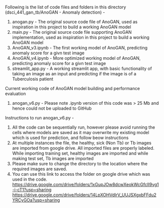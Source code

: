 Following is the list of code files and folders in this directory (dsci_441_gan_tb/AnoGAN - Anomaly detection) - 

1. anogan.py - The original source code file of AnoGAN, used as inspiration in this project to build a working AnoGAN model
2. main.py - The original source code file supporting AnoGAN implementation, used as inspiration in this project to build a working AnoGAN model
3. AnoGAN_v3.ipynb - The first working model of AnoGAN, predicting anomaly score for a givn test image
4. AnoGAN_v4.ipynb - More optimized working model of AnoGAN, predicting anomaly score for a givn test image
5. streamlit_app.py - A working streamlit app, with basic functionality of taking an image as an input and predicting if the image is of a Tuberculosis patient

Current working code of AnoGAN model building and performance evaluation
1. anogan_v6.py - Please note .ipynb version of this code was > 25 Mb and hence could not be uploaded to GitHub

Instructions to run anogan_v6.py - 
1. All the code can be sequentially run, however please avoid running the cells where models are saved as it may overwrite my existing model which is used for prediction, and follow beow instructions
2. At multiple instances the file, the healthy, sick (Non Tb) or Tb images are imported from google drive. All imported files are properly labeled. While importing training set, healthy images are imported and while making test set, Tb images are imported
3.  Please make sure to change the directory to the location where the required images are saved.
4.  You can use this link to access the folder on google drive which was used in the code. 
https://drive.google.com/drive/folders/1xGupJOw8dcwXeokWcGfcIl9vg1-i-cT1?usp=sharing
https://drive.google.com/drive/folders/14LpXOHVdlrV_UUJSXgxbFFdu2YRCyGOa?usp=sharing








